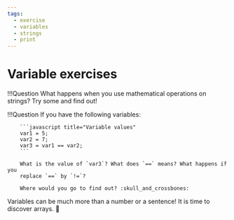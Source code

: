 ```yaml
---
tags:
  - exercise
  - variables
  - strings
  - print
---
```

# Variable exercises

!!!Question
        What happens when you use mathematical operations on strings? Try some
        and find out!

!!!Question
        If you have the following variables:

        ```javascript title="Variable values"
        var1 = 5;
        var2 = 7;
        var3 = var1 == var2;
        ```

        What is the value of `var3`? What does `==` means? What happens if you
        replace `==` by `!=`?

        Where would you go to find out? :skull_and_crossbones:

Variables can be much more than a number or a sentence! It is time to
discover arrays. :mag_right:
